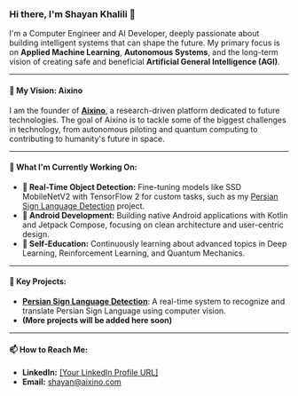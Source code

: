 ### Hi there, I'm Shayan Khalili 👋

I'm a Computer Engineer and AI Developer, deeply passionate about building intelligent systems that can shape the future. My primary focus is on **Applied Machine Learning**, **Autonomous Systems**, and the long-term vision of creating safe and beneficial **Artificial General Intelligence (AGI)**.

---

#### 🔭 **My Vision: Aixino**

I am the founder of [**Aixino**](https://aixino.com), a research-driven platform dedicated to future technologies. The goal of Aixino is to tackle some of the biggest challenges in technology, from autonomous piloting and quantum computing to contributing to humanity's future in space.

---

#### 🌱 **What I'm Currently Working On:**

-   **🤖 Real-Time Object Detection:** Fine-tuning models like SSD MobileNetV2 with TensorFlow 2 for custom tasks, such as my [Persian Sign Language Detection](https://github.com/shayansyn/Persian-Sign-Language-Detection) project.
-   **📱 Android Development:** Building native Android applications with Kotlin and Jetpack Compose, focusing on clean architecture and user-centric design.
-   **🧠 Self-Education:** Continuously learning about advanced topics in Deep Learning, Reinforcement Learning, and Quantum Mechanics.

---

#### 🚀 **Key Projects:**

-   [**Persian Sign Language Detection**](https://github.com/shayansyn/Persian-Sign-Language-Detection): A real-time system to recognize and translate Persian Sign Language using computer vision.
-   **(More projects will be added here soon)**

---

#### 📫 **How to Reach Me:**

-   **LinkedIn:** [[Your LinkedIn Profile URL]](https://www.linkedin.com/in/shayankhalili/)
-   **Email:** shayan@aixino.com
